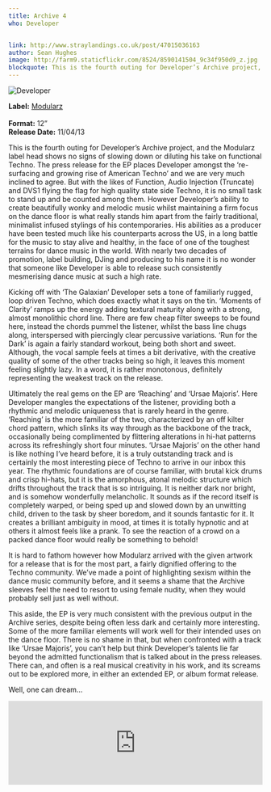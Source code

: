 ```yaml
---
title: Archive 4
who: Developer


link: http://www.straylandings.co.uk/post/47015036163
author: Sean Hughes
image: http://farm9.staticflickr.com/8524/8590141504_9c34f950d9_z.jpg
blockquote: This is the fourth outing for Developer’s Archive project, and the Modularz label head shows no signs of slowing down or diluting his take on functional Techno. The press release for the EP places Developer amongst the ‘re-surfacing and growing rise of American Techno’ and we are very much inclined to agree. But with the likes of Function, Audio Injection (Truncate) and DVS1 flying the flag for high quality state side Techno, it is no small task to stand up and be counted among them.
---
```


![Developer](http://farm9.staticflickr.com/8523/8595929024_cb41fee24e_t.jpg)

**Label:** [Modularz](http://www.modularz.com/)  
<br>**Format:** 12”
<br>**Release Date:** 11/04/13

This is the fourth outing for Developer’s Archive project, and the Modularz label head shows no signs of slowing down or diluting his take on functional Techno. The press release for the EP places Developer amongst the ‘re-surfacing and growing rise of American Techno’ and we are very much inclined to agree. But with the likes of Function, Audio Injection (Truncate) and DVS1 flying the flag for high quality state side Techno, it is no small task to stand up and be counted among them. However Developer’s ability to create beautifully wonky and melodic music whilst maintaining a firm focus on the dance floor is what really stands him apart from the fairly traditional, minimalist infused stylings of his contemporaries. His abilities as a producer have been tested much like his counterparts across the US, in a long battle for the music to stay alive and healthy, in the face of one of the toughest terrains for dance music in the world. With nearly two decades of promotion, label building, DJing and producing to his name it is no wonder that someone like Developer is able to release such consistently mesmerising dance music at such a high rate.

Kicking off with ‘The Galaxian’ Developer sets a tone of familiarly rugged, loop driven Techno, which does exactly what it says on the tin. ‘Moments of Clarity’ ramps up the energy adding textural maturity along with a strong, almost monolithic chord line. There are few cheap filter sweeps to be found here, instead the chords pummel the listener, whilst the bass line chugs along, interspersed with piercingly clear percussive variations. ‘Run for the Dark’ is again a fairly standard workout, being both short and sweet. Although, the vocal sample feels at times a bit derivative, with the creative quality of some of the other tracks being so high, it leaves this moment feeling slightly lazy. In a word, it is rather monotonous, definitely representing the weakest track on the release.

Ultimately the real gems on the EP are ‘Reaching’ and ‘Ursae Majoris’. Here Developer mangles the expectations of the listener, providing both a rhythmic and melodic uniqueness that is rarely heard in the genre. ‘Reaching’ is the more familiar of the two, characterized by an off kilter chord pattern, which slinks its way through as the backbone of the track, occasionally being complimented by flittering alterations in hi-hat patterns across its refreshingly short four minutes. ‘Ursae Majoris’ on the other hand is like nothing I’ve heard before, it is a truly outstanding track and is certainly the most interesting piece of Techno to arrive in our inbox this year. The rhythmic foundations are of course familiar, with brutal kick drums and crisp hi-hats, but it is the amorphous, atonal melodic structure which drifts throughout the track that is so intriguing. It is neither dark nor bright, and is somehow wonderfully melancholic. It sounds as if the record itself is completely warped, or being sped up and slowed down by an unwitting child, driven to the task by sheer boredom, and it sounds fantastic for it. It creates a brilliant ambiguity in mood, at times it is totally hypnotic and at others it almost feels like a prank. To see the reaction of a crowd on a packed dance floor would really be something to behold!

It is hard to fathom however how Modularz arrived with the given artwork for a release that is for the most part, a fairly dignified offering to the Techno community. We’ve made a point of highlighting sexism within the dance music community before, and it seems a shame that the Archive sleeves feel the need to resort to using female nudity, when they would probably sell just as well without.

This aside, the EP is very much consistent with the previous output in the Archive series, despite being often less dark and certainly more interesting. Some of the more familiar elements will work well for their intended uses on the dance floor. There is no shame in that, but when confronted with a track like ‘Ursae Majoris’, you can’t help but think Developer’s talents lie far beyond the admitted functionalism that is talked about in the press releases. There can, and often is a real musical creativity in his work, and its screams out to be explored more, in either an extended EP, or album format release.

Well, one can dream…

<iframe frameborder="no" height="166" scrolling="no" src="https://w.soundcloud.com/player/?url=http%3A%2F%2Fapi.soundcloud.com%2Ftracks%2F83187422" width="100%"></iframe>